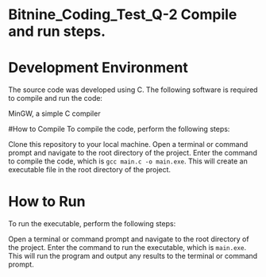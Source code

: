 # Bitnine_Coding_Test_Q-2 Compile and run steps.
# Development Environment
The source code was developed using C. The following software is required to compile and run the code:

MinGW, a simple C compiler

#How to Compile
To compile the code, perform the following steps:

Clone this repository to your local machine.
Open a terminal or command prompt and navigate to the root directory of the project.
Enter the command to compile the code, which is `gcc main.c -o main.exe`. This will create an executable file in the root directory of the project.
# How to Run
To run the executable, perform the following steps:

Open a terminal or command prompt and navigate to the root directory of the project.
Enter the command to run the executable, which is `main.exe`. This will run the program and output any results to the terminal or command prompt.
